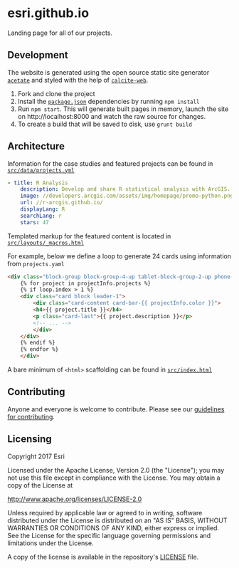 # esri.github.io
Landing page for all of our projects.

## Development

The website is generated using the open source static site generator [`acetate`](https://github.com/patrickarlt/acetate) and styled with the help of [`calcite-web`](https:esri.github.io/calcite-web/).

1. Fork and clone the project
2. Install the [`package.json`](https://github.com/Esri/esri.github.io/blob/master/package.json) dependencies by running `npm install`
3. Run `npm start`. This will generate built pages in memory, launch the site on http://localhost:8000 and watch the raw source for changes.
4. To create a build that will be saved to disk, use `grunt build`

## Architecture

Information for the case studies and featured projects can be found in [`src/data/projects.yml`](https://github.com/Esri/esri.github.io/blob/master/src/data/projects.yaml)

```yaml
- title: R Analysis
    description: Develop and share R statistical analysis with ArcGIS.
    image: //developers.arcgis.com/assets/img/homepage/promo-python.png
    url: //r-arcgis.github.io/
    displayLang: R
    searchLang: r
    stars: 47
```


Templated markup for the featured content is located in [`src/layouts/_macros.html`](https://github.com/Esri/esri.github.io/blob/master/src/layouts/_macros.html)

For example, below we define a loop to generate 24 cards using information from `projects.yaml`
```html
<div class="block-group block-group-4-up tablet-block-group-2-up phone-block-group-1-up">
    {% for project in projectInfo.projects %}
    {% if loop.index > 1 %}
    <div class="card block leader-1">
        <div class="card-content card-bar-{{ projectInfo.color }}">
        <h4>{{ project.title }}</h4>
        <p class="card-last">{{ project.description }}</p>
        <!-- ... -->
        </div>
    </div>
    {% endif %}
    {% endfor %}
    </div>
```
A bare minimum of `<html>` scaffolding can be found in [`src/index.html`](https://github.com/Esri/esri.github.io/blob/master/src/index.html)

## Contributing

Anyone and everyone is welcome to contribute. Please see our [guidelines for contributing](https://github.com/esri/contributing).

## Licensing
Copyright 2017 Esri

Licensed under the Apache License, Version 2.0 (the "License");
you may not use this file except in compliance with the License.
You may obtain a copy of the License at

   http://www.apache.org/licenses/LICENSE-2.0

Unless required by applicable law or agreed to in writing, software
distributed under the License is distributed on an "AS IS" BASIS,
WITHOUT WARRANTIES OR CONDITIONS OF ANY KIND, either express or implied.
See the License for the specific language governing permissions and
limitations under the License.

A copy of the license is available in the repository's [LICENSE]( https://raw.github.com/Esri/esri.github.com/master/license.txt) file.